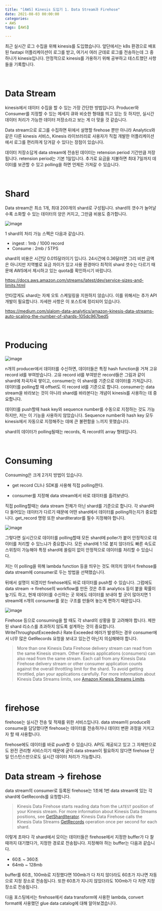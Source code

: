 ```yaml
---
title: "[AWS] Kinesis 도입기 1. Data Stream과 Firehose"
date: 2021-08-03 00:00:00
categories:
- AWS
tags: [AWS]

---
```




최근 실시간 로그 수집을 위해 kinesis를 도입했습니다. 앞단에서는 k8s 환경으로 배포된 fastapi 어플리케이션이 로그를 받고, 여기서 여러 군데로 로그를 전송하는데 그 중 하나가 kinesis입니다. 안정적으로 kinesis를 가용하기 위해 공부하고 테스트했던 사항들을 기록합니다.



<br/>

# Data Stream

kinesis에서 데이터 수집을 할 수 있는 가장 간단한 방법입니다. Producer와 Consumer를 지정할 수 있는 메세지 큐와 비슷한 형태를 띄고 있는 듯 하지만, 실시간 데이터 처리가 가능한 데이터 저장소라고 보는 게 더 맞을 것 같습니다.

Data stream으로 로그를 수집하면 뒤에서 설명할 firehose 뿐만 아니라 Analytics와 같은 다른 kinesis 서비스, Kinesis 라이브러리로 사용자가 직접 개발한 어플리케이션에서 로그를 편리하게 당겨갈 수 있다는 장점이 있습니다.

데이터 저장소답게 data stream에 전송된 데이터는 retension period 기간만큼 저장됩니다. retension period는 기본 1일입니다. 추가로 요금을 지불하면 최대 7일까지 데이터를 보관할 수 있고 polling을 하면 언제든 가져갈 수 있습니다.



<br/>

# Shard

Data stream은 최소 1개, 최대 200개의 shard로 구성됩니다. shard의 갯수가 늘어날수록 소화할 수 있는 데이터의 양은 커지고, 그만큼 비용도 증가합니다. 

![image](https://user-images.githubusercontent.com/52685258/127923232-2448ce4d-f35b-4d94-b280-6bb2ef4fb919.png)

1 shard의 처리 가능 스펙은 다음과 같습니다.

- ingest : 1mb / 1000 record
- Consume : 2mb / 5TPS

shard의 비용은 시간당 0.015달러이기 입니다. 24시간에 0.36달러면 그리 비싼 금액은 아니지만 지역별로 요금 차이가 있고 사용 환경마다 최적의 shard 갯수는 다르기 때문에 AWS에서 제시하고 있는 quota를 확인하시기 바랍니다.

https://docs.aws.amazon.com/streams/latest/dev/service-sizes-and-limits.html



안타깝게도 shard는 자체 오토 스케일링을 지원하지 않습니다. 이를 위해서는 추가 API 개발이 필요합니다. 자세한 사항은 이 포스트에 정리되어 있습니다.

https://medium.com/slalom-data-analytics/amazon-kinesis-data-streams-auto-scaling-the-number-of-shards-105dc967bed5

<br/>

# Producing



![image](https://user-images.githubusercontent.com/52685258/127911376-713b48cf-6296-4af7-98d4-1525f8ea99f9.png)

n개의 producer에서 데이터를 수신하면, 데이터들은 특정 hash function을 거쳐 고유 record id를 부여받습니다. 고유 record id를 부여받은 record들은 그림과 같이 shard에 차곡차곡 쌓이고, consumer는 이 shard를 기준으로 데이터를 가져갑니다. 데이터를 polling할 때 offset도 이 record id를 기준으로 합니다. consumer는 data stream을 바라보는 것이 아니라 shard를 바라본다는 개념이 kinesis를 사용하는 데 중요합니다.

데이터를 push할때 hask key와 sequence number를 수동으로 지정하는 것도 가능하지만, 저는 이 기능을 사용하지 않았습니다. Sequence number와 hash key 모두 kinesis에서 자동으로 지정해주는 데에 큰 불편함을 느끼지 못했습니다.

shard의 데이터가 polling될때는 records, 즉 record의 array 형태입니다.

<br/>

# Consuming

Consuming은 크게 2가지 방법이 있습니다.

- get record CLI나 SDK를 사용해 직접 polling한다.

- consumer를 지정해 data stream에서 바로 데이터를 흘려보낸다.

  

직접 polling할때는 data stream 전체가 아닌 shard를 기준으로 합니다. 각 shard마다 들어있는 데이터가 다르기 때문에 어떤 shard에서 데이터를 polling하는지가 중요합니다. get_record 명령 또한 shardIterator를 필수 지정해야 합니다. 

![image](https://user-images.githubusercontent.com/52685258/127912652-26a66ec2-903a-409d-89bd-6250ac58a19e.png)

그렇다면 실시간으로 데이터를 polling할때 모든 shard에 poller가 붙어 안정적으로 데이터를 처리할 수 있느냐가 중요합니다. 모든 shard에 1:1로 붙지 않더라도 빠른 속도로 스위칭이 가능해야 특정 shard에 쏠림이 없이 안정적으로 데이터를 처리할 수 있습니다.

저는 이 polling을 위해 lambda function 등을 띄우는 것도 여의치 않아서 firehose를 data stream에 consumer로 두는 방법을 선택했습니다. 

뒤에서 설명이 되겠지만 firehose에도 바로 데이터를 push할 수 있습니다. 그럼에도 data stream -> firehose의 workflow를 만든 것은 추후 analytics 등이 붙을 확률이 높기도 하고, 현재 데이터를 수신하는 곳 외에도 데이터를 보내야 할 곳이 많아지면 1 stream에 n개의 consumer를 꽂는 구조를 만들어 놓는게 편하기 때문입니다.



![image](https://user-images.githubusercontent.com/52685258/127923074-ff4d7bfd-a5b4-4d1e-8b93-e58461460f42.png)





Firehose 등으로 consuming을 할 때도 각 shard의 상황을 잘 고려해야 합니다. 제한된 shard 리소스를 초과하지 않도록 설계하는 것이 중요합니다. WriteThroughputExceeded나 Rate Exceeded 에러가 발생하는 경우 consumer에서 너무 많은 GetRecords 요청을 보내고 있는건 아닌지 의심해봐야 합니다.

> More than one Kinesis Data Firehose delivery stream can read from the same Kinesis stream. Other Kinesis applications (consumers) can also read from the same stream. Each call from any Kinesis Data Firehose delivery stream or other consumer application counts against the overall throttling limit for the shard. To avoid getting throttled, plan your applications carefully. For more information about Kinesis Data Streams limits, see [Amazon Kinesis Streams Limits](https://docs.aws.amazon.com/streams/latest/dev/service-sizes-and-limits.html).

<br/>

# firehose

firehose는 실시간 전송 및 적재를 위한 서비스입니다. data stream이 produce와 consume을 담당했다면 firehose는 데이터를 전송하거나 데이터 변환 과정을 거치고자 할 때 사용합니다.

firehose에도 데이터를 바로 push할 수 있습니다. API도 제공되고 있고 그 자체만으로도 완전 관리형 서비스이기 때문에 굳이 data stream이 필요하지 않다면 firehose 단일 인스턴스만으로도 실시간 데이터 처리가 가능합니다.



# Data stream -> firehose

data stream의 consumer로 등록된 firehose는 1초에 1번 data stream에 있는 각 shard에 GetRecords를 요청합니다.

>  Kinesis Data Firehose starts reading data from the `LATEST` position of your Kinesis stream. For more information about Kinesis Data Streams positions, see [GetShardIterator](https://docs.aws.amazon.com/kinesis/latest/APIReference/API_GetShardIterator.html). Kinesis Data Firehose calls the Kinesis Data Streams [GetRecords](https://docs.aws.amazon.com/kinesis/latest/APIReference/API_GetRecords.html) operation once per second for each shard.



이렇게 초마다 각 shard에서 모이는 데이터들은 firehose에서 지정한 buffer가 다 찰 때까지 대기했다가, 지정한 경로로 전송됩니다. 지정해야 하는 buffer는 다음과 같습니다.

- 60초 ~ 360초
- 64mb ~ 128mb

buffer를 60초, 100mb로 지정했다면 100mb가 다 차지 않더라도 60초가 지나면 자동으로 지정 장소로 전송됩니다. 또한 60초가 지나지 않았더라도 100mb가 다 차면 지정 장소로 전송됩니다.



다음 포스팅에서는 firehose에서 data transform에 사용한 lambda, convert format에 사용했던 glue data catalog에 대해 알아보겠습니다.